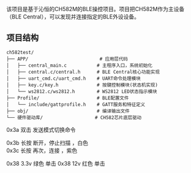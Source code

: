 
该项目是基于沁恒的CH582M的BLE操控项目。项目把CH582M作为主设备（BLE Central），可以发现并连接指定的BLE外设设备。

## 项目结构

```
ch582test/
├── APP/                          # 应用层代码
│   ├── central_main.c           # 主程序入口，系统初始化
│   ├── central.c/central.h      # BLE Central核心功能实现
│   ├── uart_cmd.c/uart_cmd.h    # UART命令处理模块
│   ├── key.c/key.h              # 按键控制模块(状态机实现)
│   └── ws2812.c/ws2812.h        # WS2812 LED状态指示模块
├── Profile/                     # BLE配置文件
│   └── include/gattprofile.h    # GATT服务和特征定义
├── obj/                         # 编译输出文件
└── 硬件驱动库/                   # CH582芯片底层驱动
```

0x3a  双击 发送模式切换命令

0x3b  长按 断开，停止扫描  ，白色  
0x3c  长按 再次，连接    ，紫色   

0x38 3.3v 绿色  单击
0x38 12v 红色   单击


